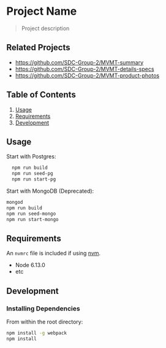 # Project Name

> Project description

## Related Projects

  - https://github.com/SDC-Group-2/MVMT-summary
  - https://github.com/SDC-Group-2/MVMT-details-specs
  - https://github.com/SDC-Group-2/MVMT-product-photos

## Table of Contents

1. [Usage](#Usage)
1. [Requirements](#requirements)
1. [Development](#development)

## Usage

Start with Postgres:
```sh
  npm run build
  npm run seed-pg
  npm run start-pg
 ```
 
Start with MongoDB (Deprecated):
  ```sh
  mongod
  npm run build
  npm run seed-mongo
  npm run start-mongo
 ```

## Requirements

An `nvmrc` file is included if using [nvm](https://github.com/creationix/nvm).

- Node 6.13.0
- etc

## Development

### Installing Dependencies

From within the root directory:

```sh
npm install -g webpack
npm install
```

